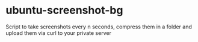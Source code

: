 # ubuntu-screenshot-bg
Script to take screenshots every n seconds, compress them in a folder and upload them via curl to your private server
